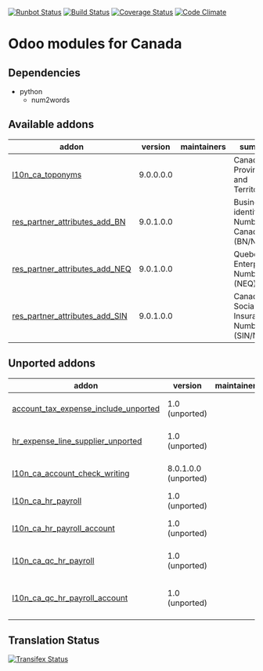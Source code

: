[![Runbot Status](https://runbot.odoo-community.org/runbot/badge/flat/120/9.0.svg)](https://runbot.odoo-community.org/runbot/repo/github-com-oca-l10n-canada-120)
[![Build Status](https://travis-ci.org/OCA/l10n-canada.svg?branch=9.0)](https://travis-ci.org/OCA/l10n-canada)
[![Coverage Status](https://coveralls.io/repos/OCA/l10n-canada/badge.svg?branch=9.0)](https://coveralls.io/r/OCA/l10n-canada?branch=9.0)
[![Code Climate](https://codeclimate.com/github/OCA/l10n-canada/badges/gpa.svg)](https://codeclimate.com/github/OCA/l10n-canada)

Odoo modules for Canada
=======================

Dependencies
------------
* python
     * num2words

[//]: # (addons)

Available addons
----------------
addon | version | maintainers | summary
--- | --- | --- | ---
[l10n_ca_toponyms](l10n_ca_toponyms/) | 9.0.0.0.0 |  | Canada - Provinces and Territories
[res_partner_attributes_add_BN](res_partner_attributes_add_BN/) | 9.0.1.0.0 |  | Business identification Number in Canada (BN/NE)
[res_partner_attributes_add_NEQ](res_partner_attributes_add_NEQ/) | 9.0.1.0.0 |  | Quebec Enterprise Number (NEQ)
[res_partner_attributes_add_SIN](res_partner_attributes_add_SIN/) | 9.0.1.0.0 |  | Canada Social Insurance Number (SIN/NAS)


Unported addons
---------------
addon | version | maintainers | summary
--- | --- | --- | ---
[account_tax_expense_include_unported](account_tax_expense_include_unported/) | 1.0 (unported) |  | Taxes included in expense
[hr_expense_line_supplier_unported](hr_expense_line_supplier_unported/) | 1.0 (unported) |  | Supplier on expense line
[l10n_ca_account_check_writing](l10n_ca_account_check_writing/) | 8.0.1.0.0 (unported) |  | Canada - Check Writing
[l10n_ca_hr_payroll](l10n_ca_hr_payroll/) | 1.0 (unported) |  | Canada - Payroll
[l10n_ca_hr_payroll_account](l10n_ca_hr_payroll_account/) | 1.0 (unported) |  | Canada - Payroll Accounting
[l10n_ca_qc_hr_payroll](l10n_ca_qc_hr_payroll/) | 1.0 (unported) |  | Canada - Quebec - Payroll
[l10n_ca_qc_hr_payroll_account](l10n_ca_qc_hr_payroll_account/) | 1.0 (unported) |  | Canada - Quebec - Payroll Accounting

[//]: # (end addons)

Translation Status
------------------
[![Transifex Status](https://www.transifex.com/projects/p/OCA-l10n-canada-9-0/chart/image_png)](https://www.transifex.com/projects/p/OCA-l10n-canada-9-0)
